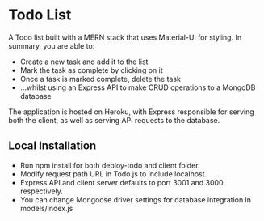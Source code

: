 # Todo List
A Todo list built with a MERN stack that uses Material-UI for styling.  In summary, you are able to:

* Create a new task and add it to the list
* Mark the task as complete by clicking on it
* Once a task is marked complete, delete the task
* ...whilst using an Express API to make CRUD operations to a MongoDB database

The application is hosted on Heroku, with Express responsible for serving both the client, as well as serving API requests to the database.    

## Local Installation 

* Run npm install for both deploy-todo and client folder. 
* Modify request path URL in Todo.js to include localhost.  
* Express API and client server defaults to port 3001 and 3000 respectively. 
* You can change Mongoose driver settings for database integration in models/index.js


